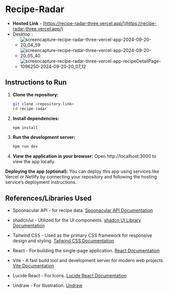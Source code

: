 # Recipe-Radar

- **Hosted Link** - [https://recipe-radar-three.vercel.app/](https://recipe-radar-three.vercel.app/)
- Desktop :
   - ![screencapture-recipe-radar-three-vercel-app-2024-09-20-20_04_59](https://github.com/user-attachments/assets/60782ea6-fc86-451b-ab21-a507f02aa5f9)
   - ![screencapture-recipe-radar-three-vercel-app-2024-09-20-20_05_40](https://github.com/user-attachments/assets/21b7dc8c-7c5f-44bf-aa4e-6ace99bafc23) 
   - ![screencapture-recipe-radar-three-vercel-app-recipeDetailPage-1096250-2024-09-20-20_07_12](https://github.com/user-attachments/assets/b37ae529-f1f3-400b-936a-d3a10f797e66)


## Instructions to Run

1. **Clone the repository:**

   ```bash
   git clone <repository-link>
   cd recipe-radar

   ```

2. **Install dependencies:**

   ```bash
   npm install

   ```

3. **Run the development server:**

   ```bash
   npm run dev

   ```

4. **View the application in your browser:**
   Open http://localhost:3000 to view the app locally.

**Deploying the app (optional):**
You can deploy this app using services like Vercel or Netlify by connecting your repository and following the hosting service’s deployment instructions.

## References/Libraries Used

- Spoonacular API - for recipe data.
  [Spoonacular API Documentation](https://spoonacular.com/food-api/docs)

- shadcn/ui - Utilized for the UI components.
  [shadcn UI Library Documentation](https://ui.shadcn.com/docs)

- Tailwind CSS - Used as the primary CSS framework for responsive design and styling.
  [Tailwind CSS Documentation](https://v2.tailwindcss.com/docs)

- React - For building the single-page application.
  [React Documentation](https://react.dev/learn/installation)

- Vite - A fast build tool and development server for modern web projects. 
  [Vite Documentation](https://vitejs.dev/guide/)

- Lucide React - For Icons.
  [Lucide React Documentation](https://lucide.dev/guide/)

- Undraw - For Illustration.
  [Undraw](https://undraw.co)
